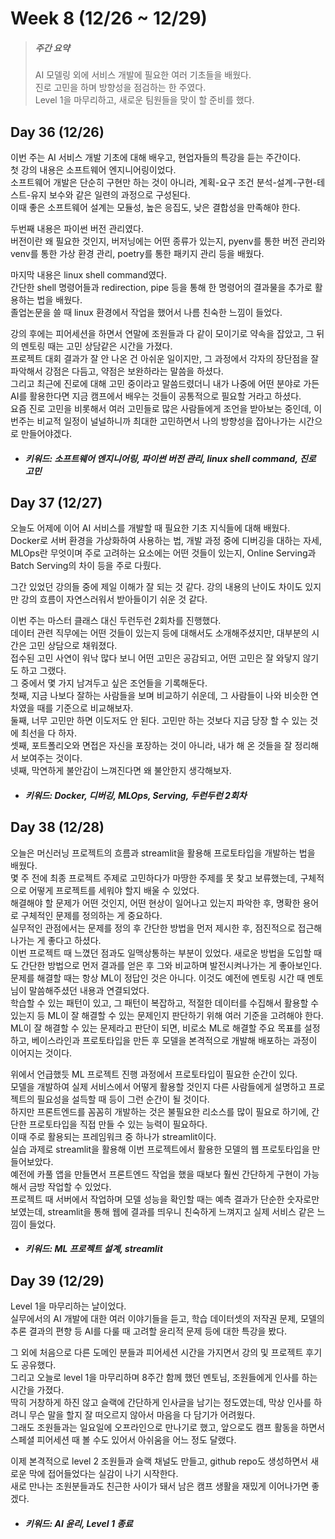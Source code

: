 Week 8 (12/26 ~ 12/29)
===
>  ##### 주간 요약
>  AI 모델링 외에 서비스 개발에 필요한 여러 기초들을 배웠다.  
>  진로 고민을 하며 방향성을 점검하는 한 주였다.  
>  Level 1을 마무리하고, 새로운 팀원들을 맞이 할 준비를 했다.  

Day 36 (12/26)
---
이번 주는 AI 서비스 개발 기초에 대해 배우고, 현업자들의 특강을 듣는 주간이다.  
첫 강의 내용은 소프트웨어 엔지니어링이었다.  
소프트웨어 개발은 단순히 구현만 하는 것이 아니라, 계획-요구 조건 분석-설계-구현-테스트-유지 보수와 같은 일련의 과정으로 구성된다.  
이때 좋은 소프트웨어 설계는 모듈성, 높은 응집도, 낮은 결합성을 만족해야 한다.  

두번째 내용은 파이썬 버전 관리였다.  
버전이란 왜 필요한 것인지, 버저닝에는 어떤 종류가 있는지, pyenv를 통한 버전 관리와 venv를 통한 가상 환경 관리, poetry를 통한 패키지 관리 등을 배웠다.  

마지막 내용은 linux shell command였다.  
간단한 shell 명령어들과 redirection, pipe 등을 통해 한 명령어의 결과물을 추가로 활용하는 법을 배웠다.  
졸업논문을 쓸 때 linux 환경에서 작업을 했어서 나름 친숙한 느낌이 들었다.  

강의 후에는 피어세션을 하면서 연말에 조원들과 다 같이 모이기로 약속을 잡았고, 그 뒤의 멘토링 때는 고민 상담같은 시간을 가졌다.  
프로젝트 대회 결과가 잘 안 나온 건 아쉬운 일이지만, 그 과정에서 각자의 장단점을 잘 파악해서 강점은 다듬고, 약점은 보완하라는 말씀을 하셨다.  
그리고 최근에 진로에 대해 고민 중이라고 말씀드렸더니 내가 나중에 어떤 분야로 가든 AI를 활용한다면 지금 캠프에서 배우는 것들이 공통적으로 필요할 거라고 하셨다.  
요즘 진로 고민을 비롯해서 여러 고민들로 많은 사람들에게 조언을 받아보는 중인데, 이번주는 비교적 일정이 널널하니까 최대한 고민하면서 나의 방향성을 잡아나가는 시간으로 만들어야겠다.  

+ ##### 키워드: 소프트웨어 엔지니어링, 파이썬 버전 관리, linux shell command, 진로 고민

Day 37 (12/27)
---
오늘도 어제에 이어 AI 서비스를 개발할 때 필요한 기초 지식들에 대해 배웠다.  
Docker로 서버 환경을 가상화하여 사용하는 법, 개발 과정 중에 디버깅을 대하는 자세, MLOps란 무엇이며 주로 고려하는 요소에는 어떤 것들이 있는지, Online Serving과 Batch Serving의 차이 등을 주로 다뤘다.  

그간 있었던 강의들 중에 제일 이해가 잘 되는 것 같다. 강의 내용의 난이도 차이도 있지만 강의 흐름이 자연스러워서 받아들이기 쉬운 것 같다.  

이번 주는 마스터 클래스 대신 두런두런 2회차를 진행했다.  
데이터 관련 직무에는 어떤 것들이 있는지 등에 대해서도 소개해주셨지만, 대부분의 시간은 고민 상담으로 채워졌다.  
접수된 고민 사연이 워낙 많다 보니 어떤 고민은 공감되고, 어떤 고민은 잘 와닿지 않기도 하고 그랬다.  
그 중에서 몇 가지 남겨두고 싶은 조언들을 기록해둔다.  
첫째, 지금 나보다 잘하는 사람들을 보며 비교하기 쉬운데, 그 사람들이 나와 비슷한 연차였을 때를 기준으로 비교해보자.  
둘째, 너무 고민만 하면 이도저도 안 된다. 고민만 하는 것보다 지금 당장 할 수 있는 것에 최선을 다 하자.  
셋째, 포트폴리오와 면접은 자신을 포장하는 것이 아니라, 내가 해 온 것들을 잘 정리해서 보여주는 것이다.  
넷째, 막연하게 불안감이 느껴진다면 왜 불안한지 생각해보자.  

+ ##### 키워드: Docker, 디버깅, MLOps, Serving, 두런두런 2회차

Day 38 (12/28)
---
오늘은 머신러닝 프로젝트의 흐름과 streamlit을 활용해 프로토타입을 개발하는 법을 배웠다.  
몇 주 전에 최종 프로젝트 주제로 고민하다가 마땅한 주제를 못 찾고 보류했는데, 구체적으로 어떻게 프로젝트를 세워야 할지 배울 수 있었다.  
해결해야 할 문제가 어떤 것인지, 어떤 현상이 일어나고 있는지 파악한 후, 명확한 용어로 구체적인 문제를 정의하는 게 중요하다.  
실무적인 관점에서는 문제를 정의 후 간단한 방법을 먼저 제시한 후, 점진적으로 접근해나가는 게 좋다고 하셨다.  
이번 프로젝트 때 느꼈던 점과도 일맥상통하는 부분이 있었다. 새로운 방법을 도입할 때도 간단한 방법으로 먼저 결과를 얻은 후 그와 비교하며 발전시켜나가는 게 좋아보인다.  
문제를 해결할 때는 항상 ML이 정답인 것은 아니다. 이것도 예전에 멘토링 시간 때 멘토님이 말씀해주셨던 내용과 연결되었다.  
학습할 수 있는 패턴이 있고, 그 패턴이 복잡하고, 적절한 데이터를 수집해서 활용할 수 있는지 등 ML이 잘 해결할 수 있는 문제인지 판단하기 위해 여러 기준을 고려해야 한다.  
ML이 잘 해결할 수 있는 문제라고 판단이 되면, 비로소 ML로 해결할 주요 목표를 설정하고, 베이스라인과 프로토타입을 만든 후 모델을 본격적으로 개발해 배포하는 과정이 이어지는 것이다.  

위에서 언급했듯 ML 프로젝트 진행 과정에서 프로토타입이 필요한 순간이 있다.  
모델을 개발하여 실제 서비스에서 어떻게 활용할 것인지 다른 사람들에게 설명하고 프로젝트의 필요성을 설득할 때 등이 그런 순간이 될 것이다.  
하지만 프론트엔드를 꼼꼼히 개발하는 것은 불필요한 리소스를 많이 필요로 하기에, 간단한 프로토타입을 직접 만들 수 있는 능력이 필요하다.  
이때 주로 활용되는 프레임워크 중 하나가 streamlit이다.  
실습 과제로 streamlit을 활용해 이번 프로젝트에서 활용한 모델의 웹 프로토타입을 만들어보았다.  
예전에 카풀 앱을 만들면서 프론트엔드 작업을 했을 때보다 훨씬 간단하게 구현이 가능해서 금방 작업할 수 있었다.  
프로젝트 때 서버에서 작업하며 모델 성능을 확인할 때는 예측 결과가 단순한 숫자로만 보였는데, streamlit을 통해 웹에 결과를 띄우니 친숙하게 느껴지고 실제 서비스 같은 느낌이 들었다.  

+ ##### 키워드: ML 프로젝트 설계, streamlit

Day 39 (12/29)
---
Level 1을 마무리하는 날이었다.  
실무에서의 AI 개발에 대한 여러 이야기들을 듣고, 학습 데이터셋의 저작권 문제, 모델의 추론 결과의 편향 등 AI를 다룰 때 고려할 윤리적 문제 등에 대한 특강을 봤다.  

그 외에 처음으로 다른 도메인 분들과 피어세션 시간을 가지면서 강의 및 프로젝트 후기도 공유했다.  
그리고 오늘로 level 1을 마무리하며 8주간 함께 했던 멘토님, 조원들에게 인사를 하는 시간을 가졌다.  
딱히 거창하게 하진 않고 슬랙에 간단하게 인사글을 남기는 정도였는데, 막상 인사를 하려니 무슨 말을 할지 잘 떠오르지 않아서 마음을 다 담기가 어려웠다.  
그래도 조원들과는 일요일에 오프라인으로 만나기로 했고, 앞으로도 캠프 활동을 하면서 스페셜 피어세션 때 볼 수도 있어서 아쉬움을 어느 정도 달랬다.  

이제 본격적으로 level 2 조원들과 슬랙 채널도 만들고, github repo도 생성하면서 새로운 막에 접어들었다는 실감이 나기 시작한다.  
새로 만나는 조원분들과도 친근한 사이가 돼서 남은 캠프 생활을 재밌게 이어나가면 좋겠다.  

+ ##### 키워드: AI 윤리, Level 1 종료
